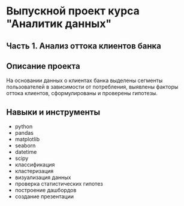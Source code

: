 # Выпускной проект курса "Аналитик данных"

## Часть 1. Анализ оттока клиентов банка

## Описание проекта 
На основании данных о клиентах банка выделены сегменты пользователей в зависимости от потребления, выявлены факторы оттока клиентов, сформулированы и проверены гипотезы.

## Навыки и инструменты

- python 
- pandas
- matplotlib
- seaborn
- datetime
- scipy
- классификация
- кластеризация
- визуализация данных 
- проверка статистических гипотез
- построение дашбордов
- создание презентации 
